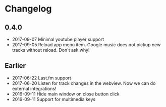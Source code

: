 # Changelog

## 0.4.0

* 2017-09-07 Minimal youtube player support
* 2017-09-05 Reload app menu item. Google music does not pickup new tracks without reload. Don't ask why!

## Earlier

* 2017-06-22 Last.fm support
* 2017-06-20 Listen for track changes in the webview. Now we can do external integrations!
* 2016-09-11 Hide main window on close button click
* 2016-09-11 Support for multimedia keys
